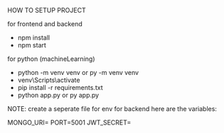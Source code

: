 HOW TO SETUP PROJECT

for frontend and backend

- npm install
- npm start

for python (machineLearning)

- python -m venv venv or py -m venv venv
- venv\Scripts\activate
- pip install -r requirements.txt
- python app.py or py app.py

NOTE:
create a seperate file for env for backend
here are the variables:

MONGO_URI=
PORT=5001
JWT_SECRET=
